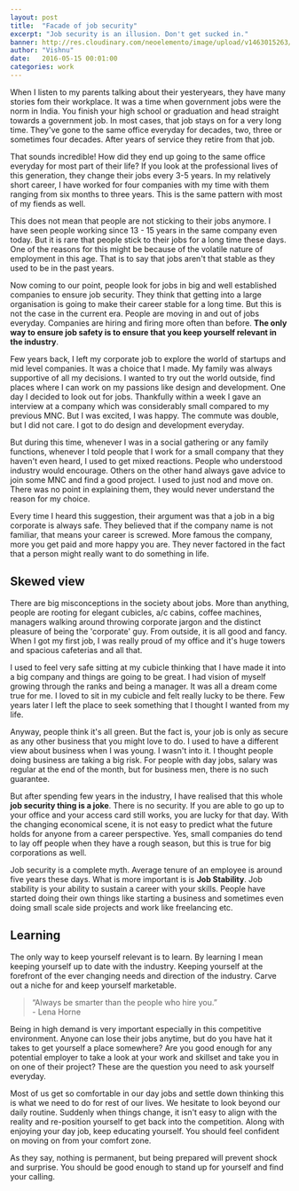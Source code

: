 ```yaml
---
layout: post
title:  "Facade of job security"
excerpt: "Job security is an illusion. Don't get sucked in."
banner: http://res.cloudinary.com/neoelemento/image/upload/v1463015263/blog/job-security-min.jpg
author: "Vishnu"
date:   2016-05-15 00:01:00
categories: work
---
```

When I listen to my parents talking about their yesteryears, they have many stories fom their workplace. It was a time when government jobs were the norm in India. You finish your high school or graduation and head straight towards a government job. In most cases, that job stays on for a very long time. They've gone to the same office everyday for decades, two, three or sometimes four decades. After years of service they retire from that job.

That sounds incredible! How did they end up going to the same office everyday for most part of their life? If you look at the professional lives of this generation, they change their jobs every 3-5 years. In my relatively short career, I have worked for four companies with my time with them ranging from six months to three years. This is the same pattern with most of my fiends as well.

This does not mean that people are not sticking to their jobs anymore. I have seen people working since 13 - 15 years in the same company even today. But it is rare that people stick to their jobs for a long time these days. One of the reasons for this might be because of the volatile nature of employment in this age. That is to say that jobs aren't that stable as they used to be in the past years.

Now coming to our point, people look for jobs in big and well established companies to ensure job security. They think that getting into a large organisation is going to make their career stable for a long time. But this is not the case in the current era. People are moving in and out of jobs everyday. Companies are hiring and firing more often than before. **The only way to ensure job safety is to ensure that you keep yourself relevant in the industry**.

Few years back, I left my corporate job to explore the world of startups and mid level companies. It was a choice that I made. My family was always supportive of all my decisions. I wanted to try out the world outside, find places where I can work on my passions like design and development. One day I decided to look out for jobs. Thankfully within a week I gave an interview at a company which was considerably small compared to my previous MNC. But I was excited, I was happy. The commute was double, but I did not care. I got to do design and development everyday.

But during this time, whenever I was in a social gathering or any family functions, whenever I told people that I work for a small company that they haven't even heard, I used to get mixed reactions. People who understood industry would encourage. Others on the other hand always gave advice to join some MNC and find a good project. I used to just nod and move on. There was no point in explaining them, they would never understand the reason for my choice.

Every time I heard this suggestion, their argument was that a job in a big corporate is always safe. They believed that if the company name is not familiar, that means your career is screwed. More famous the company, more you get paid and more happy you are. They never factored in the fact that a person might really want to do something in life.

## Skewed view
There are big misconceptions in the society about jobs. More than anything, people are rooting for elegant cubicles, a/c cabins, coffee machines, managers walking around throwing corporate jargon and the distinct pleasure of being the 'corporate' guy. From outside, it is all good and fancy. When I got my first job, I was really proud of my office and it's huge towers and spacious cafeterias and all that.

I used to feel very safe sitting at my cubicle thinking that I have made it into a big company and things are going to be great. I had vision of myself growing through the ranks and being a manager. It was all a dream come true for me. I loved to sit in my cubicle and felt really lucky to be there. Few years later I left the place to seek something that I thought I wanted from my life.

Anyway, people think it's all green. But the fact is, your job is only as secure as any other business that you might love to do. I used to have a different view about business when I was young. I wasn't into it. I thought people doing business are taking a big risk. For people with day jobs, salary was regular at the end of the month, but for business men, there is no such guarantee.

But after spending few years in the industry, I have realised that this whole **job security thing is a joke**. There is no security. If you are able to go up to your office and your access card still works, you are lucky for that day. With the changing economical scene, it is not easy to predict what the future holds for anyone from a career perspective. Yes, small companies do tend to lay off people when they have a rough season, but this is true for big corporations as well.

Job security is a complete myth. Average tenure of an employee is around five years these days. What is more important is is **Job Stability**. Job stability is your ability to sustain a career with your skills. People have started doing their own things like starting a business and sometimes even doing small scale side projects and work like freelancing etc.

## Learning
The only way to keep yourself relevant is to learn. By learning I mean keeping yourself up to date with the industry. Keeping yourself at the forefront of the ever changing needs and direction of the industry. Carve out a niche for and keep yourself marketable.

>“Always be smarter than the people who hire you.” 
<br >- Lena Horne

Being in high demand is very important especially in this competitive environment. Anyone can lose their jobs anytime, but do you have hat it takes to get yourself a place somewhere? Are you good enough for any potential employer to take a look at your work and skillset and take you in on one of their project? These are the question you need to ask yourself everyday.

Most of us get so comfortable in our day jobs and settle down thinking this is what we need to do for rest of our lives. We hesitate to look beyond our daily routine. Suddenly when things change, it isn't easy to align with the reality and re-position yourself to get back into the competition. Along with enjoying your day job, keep educating yourself. You should feel confident on moving on from your comfort zone.

As they say, nothing is permanent, but being prepared will prevent shock and surprise. You should be good enough to stand up for yourself and find your calling.